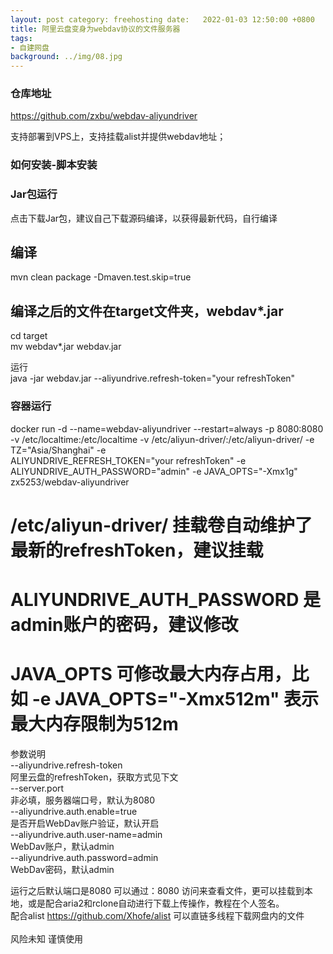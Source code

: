 ```yaml
---
layout: post category: freehosting date:   2022-01-03 12:50:00 +0800
title: 阿里云盘变身为webdav协议的文件服务器
tags:
- 自建网盘
background: ../img/08.jpg
---
```



### 仓库地址
https://github.com/zxbu/webdav-aliyundriver

支持部署到VPS上，支持挂载alist并提供webdav地址；

### 如何安装-脚本安装

### Jar包运行<br>
点击下载Jar包，建议自己下载源码编译，以获得最新代码，自行编译<br>
## 编译<br>
mvn clean package -Dmaven.test.skip=true<br>
## 编译之后的文件在target文件夹，webdav*.jar<br>
cd target<br>
mv webdav*.jar webdav.jar<br>

运行<br>
java -jar webdav.jar --aliyundrive.refresh-token="your refreshToken"<br>

### 容器运行<br>
docker run -d --name=webdav-aliyundriver --restart=always -p 8080:8080  -v /etc/localtime:/etc/localtime -v /etc/aliyun-driver/:/etc/aliyun-driver/ -e TZ="Asia/Shanghai" -e <br>ALIYUNDRIVE_REFRESH_TOKEN="your refreshToken" -e ALIYUNDRIVE_AUTH_PASSWORD="admin" -e JAVA_OPTS="-Xmx1g" zx5253/webdav-aliyundriver<br>


# /etc/aliyun-driver/ 挂载卷自动维护了最新的refreshToken，建议挂载<br>
# ALIYUNDRIVE_AUTH_PASSWORD 是admin账户的密码，建议修改<br>
# JAVA_OPTS 可修改最大内存占用，比如 -e JAVA_OPTS="-Xmx512m" 表示最大内存限制为512m<br>
参数说明<br>
--aliyundrive.refresh-token<br>
    阿里云盘的refreshToken，获取方式见下文<br>
--server.port<br>
    非必填，服务器端口号，默认为8080<br>
--aliyundrive.auth.enable=true<br>
    是否开启WebDav账户验证，默认开启<br>
--aliyundrive.auth.user-name=admin<br>
    WebDav账户，默认admin<br>
--aliyundrive.auth.password=admin<br>
    WebDav密码，默认admin<br>


运行之后默认端口是8080  可以通过：8080 访问来查看文件，更可以挂载到本地，或是配合aria2和rclone自动进行下载上传操作，教程在个人签名。<br>
配合alist https://github.com/Xhofe/alist  可以直链多线程下载网盘内的文件 <br>  
风险未知 谨慎使用<br>